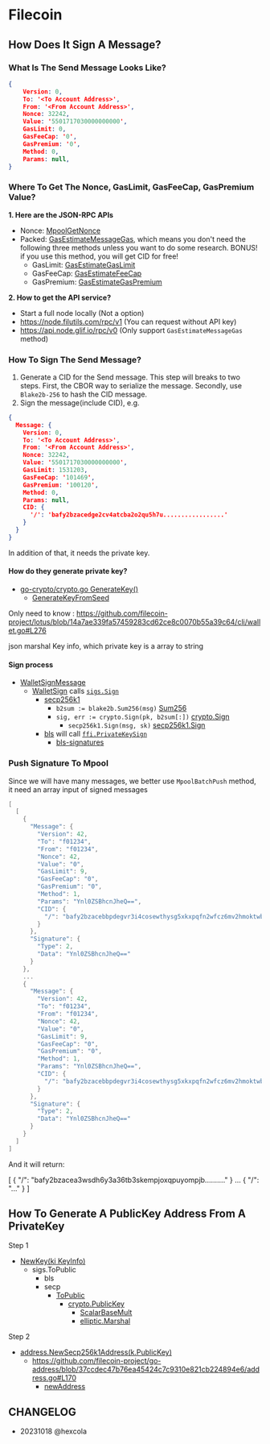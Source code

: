 #  Filecoin

## How Does It Sign A Message?

### What Is The Send Message Looks Like?

```json
{
    Version: 0,
    To: '<To Account Address>',
    From: '<From Account Address>',
    Nonce: 32242,
    Value: '5501717030000000000',
    GasLimit: 0,
    GasFeeCap: '0',
    GasPremium: '0',
    Method: 0,
    Params: null,
}
```

### Where To Get The Nonce, GasLimit, GasFeeCap, GasPremium Value?

**1. Here are the JSON-RPC APIs**

- Nonce: [MpoolGetNonce](https://lotus.filecoin.io/reference/lotus/mpool/#mpoolgetnonce)
- Packed: [GasEstimateMessageGas](https://lotus.filecoin.io/reference/lotus/gas/#gasestimatemessagegas), which means you don't need the following three methods unless you want to do some research. BONUS! if you use this method, you will get CID for free!
    - GasLimit: [GasEstimateGasLimit](https://lotus.filecoin.io/reference/lotus/gas/#gasestimategaslimit)
    - GasFeeCap: [GasEstimateFeeCap](https://lotus.filecoin.io/reference/lotus/gas/#gasestimatefeecap)
    - GasPremium: [GasEstimateGasPremium](https://lotus.filecoin.io/reference/lotus/gas/#gasestimategaspremium)

**2. How to get the API service?**
- Start a full node locally (Not a option)
- https://node.filutils.com/rpc/v1 (You can request without API key)
- https://api.node.glif.io/rpc/v0 (Only support `GasEstimateMessageGas` method)


### How To Sign The Send Message?

1. Generate a CID for the Send message. This step will breaks to two steps. First, the CBOR way to serialize the message. Secondly, use `Blake2b-256` to hash the CID message.
2. Sign the message(include CID), e.g.

```json
{
  Message: {
    Version: 0,
    To: '<To Account Address>',
    From: '<From Account Address>',
    Nonce: 32242,
    Value: '5501717030000000000',
    GasLimit: 1531203,
    GasFeeCap: '101469',
    GasPremium: '100120',
    Method: 0,
    Params: null,
    CID: {
      '/': 'bafy2bzacedge2cv4atcba2o2qu5h7u.................'
    }
  }
}
```
                
In addition of that, it needs the private key.

#### How do they generate private key?

- [go-crypto/crypto.go GenerateKey()](https://github.com/filecoin-project/go-crypto/blob/1d565524a3870963ce21412f8d7834f5459c5ded/crypto.go#L64)
    - [GenerateKeyFromSeed](https://github.com/filecoin-project/go-crypto/blob/1d565524a3870963ce21412f8d7834f5459c5ded/crypto.go#L47)   
    
Only need to know : https://github.com/filecoin-project/lotus/blob/14a7ae339fa57459283cd62ce8c0070b55a39c64/cli/wallet.go#L276

json marshal Key info, which private key is a array to string

#### Sign process

- [WalletSignMessage](https://github.com/filecoin-project/lotus/blob/14a7ae339fa57459283cd62ce8c0070b55a39c64/node/impl/full/wallet.go#L49)
    - [WalletSign](https://github.com/filecoin-project/lotus/blob/0374c5072804f5d8c79236944ef468af75f9627c/chain/wallet/wallet.go#L64) calls [`sigs.Sign`](https://github.com/filecoin-project/lotus/blob/0374c5072804f5d8c79236944ef468af75f9627c/lib/sigs/sigs.go#L18)
        - [secp256k1](https://github.com/filecoin-project/lotus/blob/0374c5072804f5d8c79236944ef468af75f9627c/lib/sigs/secp/init.go#L29)
            - `b2sum := blake2b.Sum256(msg)` [Sum256](https://github.com/minio/blake2b-simd/blob/3f5f724cb5b182a5c278d6d3d55b40e7f8c2efb4/blake2b.go#L294)
            - `sig, err := crypto.Sign(pk, b2sum[:])` [crypto.Sign](https://github.com/filecoin-project/go-crypto/blob/1d565524a3870963ce21412f8d7834f5459c5ded/crypto.go#L26)
                - `secp256k1.Sign(msg, sk)` [secp256k1.Sign](https://github.com/ipsn/go-secp256k1/blob/9d62b9f0bc52d16160f79bfb84b2bbf0f6276b03/secp256.go#L58)
        - [bls](https://github.com/filecoin-project/lotus/blob/0374c5072804f5d8c79236944ef468af75f9627c/lib/sigs/bls/init.go#L48) will call [`ffi.PrivateKeySign`](https://github.com/filecoin-project/filecoin-ffi/blob/441fa8e61189dc32c2960c1f8d8ba56269f20366/rust/src/bls/api.rs#L229)
            - [bls-signatures](https://github.com/filecoin-project/bls-signatures/blob/08fcca2728b3ff5be720f7874c780bfa79e66ec2/src/key.rs#L103)
            
            

### Push Signature To Mpool

Since we will have many messages, we better use `MpoolBatchPush` method, it need an array input of signed messages

```swift
[
  [
    {
      "Message": {
        "Version": 42,
        "To": "f01234",
        "From": "f01234",
        "Nonce": 42,
        "Value": "0",
        "GasLimit": 9,
        "GasFeeCap": "0",
        "GasPremium": "0",
        "Method": 1,
        "Params": "Ynl0ZSBhcnJheQ==",
        "CID": {
          "/": "bafy2bzacebbpdegvr3i4cosewthysg5xkxpqfn2wfcz6mv2hmoktwbdxkax4s"
        }
      },
      "Signature": {
        "Type": 2,
        "Data": "Ynl0ZSBhcnJheQ=="
      }
    },
    ...
    {
      "Message": {
        "Version": 42,
        "To": "f01234",
        "From": "f01234",
        "Nonce": 42,
        "Value": "0",
        "GasLimit": 9,
        "GasFeeCap": "0",
        "GasPremium": "0",
        "Method": 1,
        "Params": "Ynl0ZSBhcnJheQ==",
        "CID": {
          "/": "bafy2bzacebbpdegvr3i4cosewthysg5xkxpqfn2wfcz6mv2hmoktwbdxkax4s"
        }
      },
      "Signature": {
        "Type": 2,
        "Data": "Ynl0ZSBhcnJheQ=="
      }
    }
  ]
]
```

And it will return:

[
  {
    "/": "bafy2bzacea3wsdh6y3a36tb3skempjoxqpuyompjb.........."
  }
  ...
  {
      "/": "..."
  }
]

## How To Generate A PublicKey Address From A PrivateKey

Step 1

- [NewKey(ki KeyInfo)](https://github.com/filecoin-project/lotus/blob/14a7ae339fa57459283cd62ce8c0070b55a39c64/chain/wallet/key/key.go#L37)
  - sigs.ToPublic
    - bls
    - secp
      - [ToPublic](https://github.com/filecoin-project/lotus/blob/14a7ae339fa57459283cd62ce8c0070b55a39c64/lib/sigs/secp/init.go#L25)
        - [crypto.PublicKey](https://github.com/filecoin-project/go-crypto/blob/1d565524a3870963ce21412f8d7834f5459c5ded/crypto.go#L20)
          - [ScalarBaseMult](https://github.com/ipsn/go-secp256k1/blob/9d62b9f0bc52d16160f79bfb84b2bbf0f6276b03/curve.go#L278)
          - [elliptic.Marshal](https://pkg.go.dev/crypto/elliptic#Marshal)   


Step 2
- [address.NewSecp256k1Address(k.PublicKey)](https://github.com/filecoin-project/lotus/blob/14a7ae339fa57459283cd62ce8c0070b55a39c64/chain/wallet/key/key.go#L50C20-L50C60)
  - https://github.com/filecoin-project/go-address/blob/37ccdec47b76ea45424c7c9310e821cb224894e6/address.go#L170
    - [newAddress](https://github.com/filecoin-project/go-address/blob/37ccdec47b76ea45424c7c9310e821cb224894e6/address.go#L231)


## CHANGELOG

- 20231018 @hexcola 
